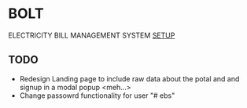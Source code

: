 # BOLT

ELECTRICITY BILL MANAGEMENT SYSTEM
[SETUP](https://github.com/ameenkhan07/ebill/wiki/SETUP)

## TODO
* Redesign Landing page to include raw data about the potal and and signup in a modal popup <meh...>
* Change passowrd functionality for user
"# ebs" 
